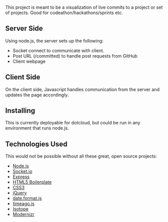 This project is meant to be a visualization of live commits to a project
or set of projects.  Good for codeathon/hackathons/sprints etc.

## Server Side

Using node.js, the server sets up the following:

  * Socket connect to communicate with client.
  * Post URL (/committed) to handle post requests from GitHub
  * Client webpage

## Client Side

On the client side, Javascript handles communication from the server
and updates the page accordingly.

## Installing

This is currently deployable for dotcloud, but could be run
in any environment that runs node.js.

## Technologies Used

This would not be possible without all these great, open source projects:

  * [Node.js](http://nodejs.org/)
  * [Socket.io](http://socket.io/)
  * [Express](http://expressjs.com/)
  * [HTML5 Boilerplate](http://html5boilerplate.com/)
  * [CSS3](http://www.w3.org/TR/CSS/#css3)
  * [jQuery](http://jquery.com/)
  * [date.format.js](http://blog.stevenlevithan.com/archives/date-time-format)
  * [timeago.js](http://timeago.yarp.com/)
  * [Isotope](http://isotope.metafizzy.co/)
  * [Modernizr](http://www.modernizr.com/)